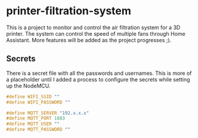 # printer-filtration-system
This is a project to monitor and control the air filtration system for a 3D printer. The system can control the speed of
multiple fans through Home Assistant. More features will be added as the project progresses ;).

## Secrets
There is a secret file with all the passwords and usernames. This is more of a placeholder until I added a process to 
configure the secrets while setting up the NodeMCU.
```cpp
#define WIFI_SSID ""
#define WIFI_PASSWORD ""

#define MQTT_SERVER "192.x.x.x"
#define MQTT_PORT 1883
#define MQTT_USER ""
#define MQTT_PASSWORD ""
```